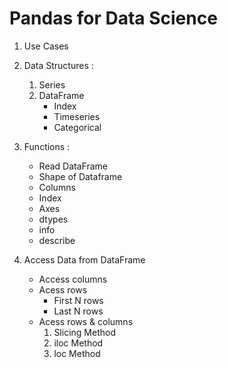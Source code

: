 # Pandas for Data Science

1. Use Cases

2. Data Structures :
    1. Series
    2. DataFrame
        - Index
        - Timeseries
        - Categorical

3. Functions :
    - Read DataFrame
    - Shape of Dataframe
    - Columns
    - Index
    - Axes
    - dtypes
    - info
    - describe

4. Access Data from DataFrame
    - Access columns
    - Acess rows
        - First N rows
        - Last N rows
    - Acess rows & columns
        1. Slicing Method
        2. iloc Method
        3. loc Method

